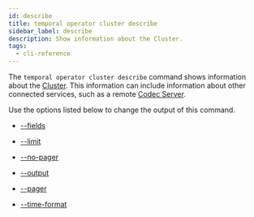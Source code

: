 ```yaml
---
id: describe
title: temporal operator cluster describe
sidebar_label: describe
description: Show information about the Cluster.
tags:
  - cli-reference
---
```


The `temporal operator cluster describe` command shows information about the [Cluster](/concepts/what-is-a-temporal-cluster).
This information can include information about other connected services, such as a remote [Codec Server](/concepts/what-is-a-codec-server).

Use the options listed below to change the output of this command.

- [--fields](/cli/cmd-options/fields)

- [--limit](/cli/cmd-options/limit)

- [--no-pager](/cli/cmd-options/no-pager)

- [--output](/cli/cmd-options/output)

- [--pager](/cli/cmd-options/pager)

- [--time-format](/cli/cmd-options/time-format)
